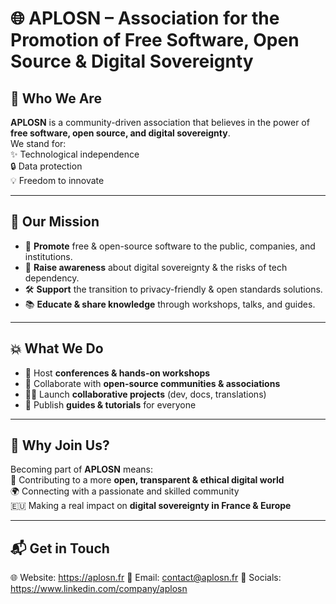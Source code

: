 # 🌐 APLOSN – Association for the Promotion of Free Software, Open Source & Digital Sovereignty  

## 🚀 Who We Are  
**APLOSN** is a community-driven association that believes in the power of **free software, open source, and digital sovereignty**.  
We stand for:  
✨ Technological independence  
🔒 Data protection  
💡 Freedom to innovate  

---

## 🎯 Our Mission  
- 🔎 **Promote** free & open-source software to the public, companies, and institutions.  
- 🧠 **Raise awareness** about digital sovereignty & the risks of tech dependency.  
- 🛠️ **Support** the transition to privacy-friendly & open standards solutions.  
- 📚 **Educate & share knowledge** through workshops, talks, and guides.  

---

## 💥 What We Do  
- 🎤 Host **conferences & hands-on workshops**  
- 🤝 Collaborate with **open-source communities & associations**  
- 👨‍💻 Launch **collaborative projects** (dev, docs, translations)  
- 📝 Publish **guides & tutorials** for everyone  

---

## 🌟 Why Join Us?  
Becoming part of **APLOSN** means:  
💪 Contributing to a more **open, transparent & ethical digital world**  
🌍 Connecting with a passionate and skilled community  
🇪🇺 Making a real impact on **digital sovereignty in France & Europe**  

---

## 📬 Get in Touch  
🌐 Website: https://aplosn.fr
📧 Email: contact@aplosn.fr
📱 Socials: https://www.linkedin.com/company/aplosn
